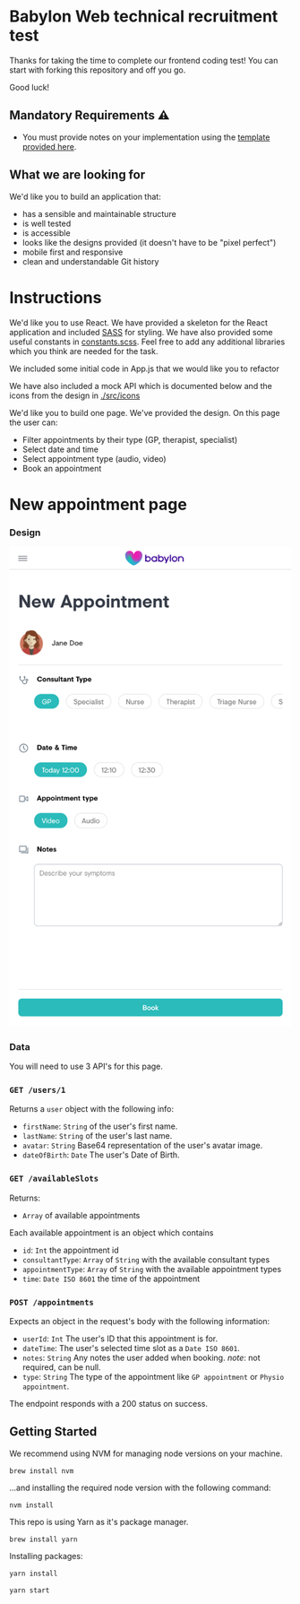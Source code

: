 # Babylon Web technical recruitment test

Thanks for taking the time to complete our frontend coding test! You can start with forking this repository and off you go.

Good luck!

## Mandatory Requirements ⚠️

- You must provide notes on your implementation using the [template provided here](./notes.md).

## What we are looking for

We'd like you to build an application that:

- has a sensible and maintainable structure
- is well tested
- is accessible
- looks like the designs provided (it doesn't have to be "pixel perfect")
- mobile first and responsive
- clean and understandable Git history

# Instructions

We'd like you to use React. We have provided a skeleton for the React application and included [SASS](http://sass-lang.com/) for styling. We have also provided some useful constants in [constants.scss](./src/constants.scss). Feel free to add any additional libraries which you think are needed for the task.

We included some initial code in App.js that we would like you to refactor

We have also included a mock API which is documented below and the icons from the design in [./src/icons](./src/icons)

We'd like you to build one page. We've provided the design. On this page the user can:

- Filter appointments by their type (GP, therapist, specialist)
- Select date and time
- Select appointment type (audio, video)
- Book an appointment

# New appointment page

### Design

![New Appointment Design](./design/new-appointment.png?v=1)

### Data

You will need to use 3 API's for this page.

### `GET /users/1`

Returns a `user` object with the following info:

- `firstName`: `String` of the user's first name.
- `lastName`: `String` of the user's last name.
- `avatar`: `String` Base64 representation of the user's avatar image.
- `dateOfBirth`: `Date` The user's Date of Birth.

### `GET /availableSlots`

Returns:

- `Array` of available appointments

Each available appointment is an object which contains

- `id`: `Int` the appointment id
- `consultantType`: `Array` of `String` with the available consultant types
- `appointmentType`: `Array` of `String` with the available appointment types
- `time`: `Date ISO 8601` the time of the appointment

### `POST /appointments`

Expects an object in the request's body with the following information:

- `userId`: `Int` The user's ID that this appointment is for.
- `dateTime`: The user's selected time slot as a `Date ISO 8601`.
- `notes`: `String` Any notes the user added when booking. _note_: not required, can be null.
- `type`: `String` The type of the appointment like `GP appointment` or `Physio appointment`.

The endpoint responds with a 200 status on success.

## Getting Started

We recommend using NVM for managing node versions on your machine.

```
brew install nvm
```

...and installing the required node version with the following command:

```
nvm install
```

This repo is using Yarn as it's package manager.

```
brew install yarn
```

Installing packages:

```
yarn install
```

```
yarn start
```

